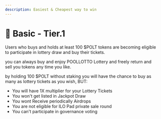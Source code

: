 ```yaml
---
description: Easiest & Cheapest way to win
---
```


# 🎩 Basic - Tier.1

Users who buys and holds at least 100 $POLT tokens are becoming eligible to participate in lottery draw and buy their tickets.

you can always buy and enjoy POOLLOTTO Lottery and freely return and sell you tokens any time you like.

by holding 100 $POLT without staking you will have the chance to buy as many as lottery tickets as you wish, BUT:

* You will have 1X multiplier for your Lottery Tickets
* You won't get listed in Jackpot Draw
* You wont Receive periodically Airdrops
* You are not eligible for ILO Pad private sale round
* You can't participate in governance voting



